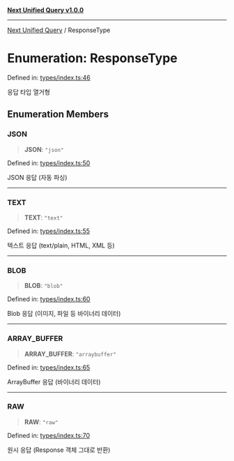 [**Next Unified Query v1.0.0**](../README.md)

***

[Next Unified Query](../globals.md) / ResponseType

# Enumeration: ResponseType

Defined in: [types/index.ts:46](https://github.com/newExpand/next-unified-query/blob/main/packages/core/src/types/index.ts#L46)

응답 타입 열거형

## Enumeration Members

### JSON

> **JSON**: `"json"`

Defined in: [types/index.ts:50](https://github.com/newExpand/next-unified-query/blob/main/packages/core/src/types/index.ts#L50)

JSON 응답 (자동 파싱)

***

### TEXT

> **TEXT**: `"text"`

Defined in: [types/index.ts:55](https://github.com/newExpand/next-unified-query/blob/main/packages/core/src/types/index.ts#L55)

텍스트 응답 (text/plain, HTML, XML 등)

***

### BLOB

> **BLOB**: `"blob"`

Defined in: [types/index.ts:60](https://github.com/newExpand/next-unified-query/blob/main/packages/core/src/types/index.ts#L60)

Blob 응답 (이미지, 파일 등 바이너리 데이터)

***

### ARRAY\_BUFFER

> **ARRAY\_BUFFER**: `"arraybuffer"`

Defined in: [types/index.ts:65](https://github.com/newExpand/next-unified-query/blob/main/packages/core/src/types/index.ts#L65)

ArrayBuffer 응답 (바이너리 데이터)

***

### RAW

> **RAW**: `"raw"`

Defined in: [types/index.ts:70](https://github.com/newExpand/next-unified-query/blob/main/packages/core/src/types/index.ts#L70)

원시 응답 (Response 객체 그대로 반환)
